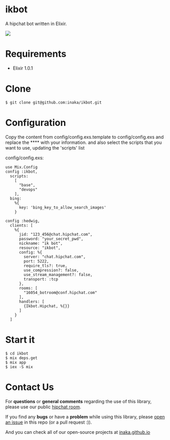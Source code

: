 ikbot
=====

A hipchat bot written in Elixir.

![](https://s3.amazonaws.com/uploads.hipchat.com/15025/56179/XIdgtXwdZ5BNo78/ikbot.jpg)

Requirements
=====

* Elixir 1.0.1


Clone
=====

```
$ git clone git@github.com:inaka/ikbot.git
```

Configuration
====
Copy the content from config/config.exs.template to config/config.exs and replace
the **** with your information. and also select the scripts that you want to use, updating
the 'scripts' list

config/config.exs:
```
use Mix.Config
config :ikbot,
  scripts:
    [
      "base",
      "devops"
    ],
  bing:
    %{
      key: 'bing_key_to_allow_search_images'
    }

config :hedwig,
  clients: [
    %{
      jid: "123_456@chat.hipchat.com",
      password: "your_secret_pwd",
      nickname: "ik bot",
      resource: "ikbot",
      config: %{
        server: "chat.hipchat.com",
        port: 5222,
        require_tls?: true,
        use_compression?: false,
        use_stream_management?: false,
        transport: :tcp
      },
      rooms: [
        "16054_botroom@conf.hipchat.com"
      ],
      handlers: [
        {Ikbot.Hipchat, %{}}
      ]
    }
  ]
```


Start it
====
```
$ cd ikbot
$ mix deps.get
$ mix app
$ iex -S mix
```

Contact Us
==========

For **questions** or **general comments** regarding the use of this library, please use our public
[hipchat room](https://www.hipchat.com/gpBpW3SsT).

If you find any **bugs** or have a **problem** while using this library, please [open an issue](https://github.com/inaka/ikbot/issues/new) in this repo (or a pull request :)).

And you can check all of our open-source projects at [inaka.github.io](http://inaka.github.io)
